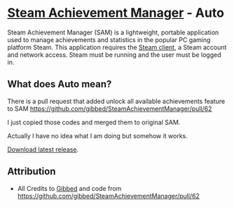 # [Steam Achievement Manager](https://github.com/gibbed/SteamAchievementManager) - Auto

Steam Achievement Manager (SAM) is a lightweight, portable application used to manage achievements and statistics in the popular PC gaming platform Steam. This application requires the [Steam client](https://store.steampowered.com/about/), a Steam account and network access. Steam must be running and the user must be logged in.

## What does Auto mean?

There is a pull request that added unlock all available achievements feature to SAM https://github.com/gibbed/SteamAchievementManager/pull/62

I just copied those codes and merged them to original SAM.

Actually I have no idea what I am doing but somehow it works.

[Download latest release](https://github.com/Klowby/SAM-Auto/releases/latest).

## Attribution

- All Credits to [Gibbed](https://github.com/gibbed/) and code from https://github.com/gibbed/SteamAchievementManager/pull/62
